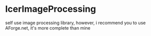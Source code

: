 IcerImageProcessing
===================

self use image processing library, however, i recommend you to use AForge.net, it's more complete than mine
